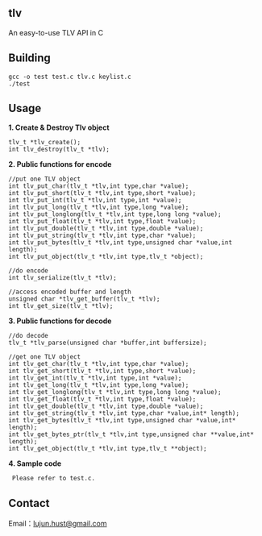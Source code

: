 tlv
----------

An easy-to-use TLV API in C 

Building
----------

    gcc -o test test.c tlv.c keylist.c
    ./test

Usage
----------

 **1. Create & Destroy Tlv object**

    tlv_t *tlv_create();    
    int tlv_destroy(tlv_t *tlv);

 **2. Public functions for encode**

    //put one TLV object
    int tlv_put_char(tlv_t *tlv,int type,char *value);
    int tlv_put_short(tlv_t *tlv,int type,short *value);
    int tlv_put_int(tlv_t *tlv,int type,int *value);
    int tlv_put_long(tlv_t *tlv,int type,long *value);
    int tlv_put_longlong(tlv_t *tlv,int type,long long *value);
    int tlv_put_float(tlv_t *tlv,int type,float *value);
    int tlv_put_double(tlv_t *tlv,int type,double *value);
    int tlv_put_string(tlv_t *tlv,int type,char *value);
    int tlv_put_bytes(tlv_t *tlv,int type,unsigned char *value,int length);
    int tlv_put_object(tlv_t *tlv,int type,tlv_t *object);     
    
    //do encode
    int tlv_serialize(tlv_t *tlv); 
    
    //access encoded buffer and length
    unsigned char *tlv_get_buffer(tlv_t *tlv);
    int tlv_get_size(tlv_t *tlv);

 **3. Public functions for decode**
 
    //do decode
    tlv_t *tlv_parse(unsigned char *buffer,int buffersize);
    
    //get one TLV object
    int tlv_get_char(tlv_t *tlv,int type,char *value);
    int tlv_get_short(tlv_t *tlv,int type,short *value);
    int tlv_get_int(tlv_t *tlv,int type,int *value);
    int tlv_get_long(tlv_t *tlv,int type,long *value);
    int tlv_get_longlong(tlv_t *tlv,int type,long long *value);
    int tlv_get_float(tlv_t *tlv,int type,float *value);
    int tlv_get_double(tlv_t *tlv,int type,double *value);
    int tlv_get_string(tlv_t *tlv,int type,char *value,int* length);
    int tlv_get_bytes(tlv_t *tlv,int type,unsigned char *value,int* length);
    int tlv_get_bytes_ptr(tlv_t *tlv,int type,unsigned char **value,int* length);
    int tlv_get_object(tlv_t *tlv,int type,tlv_t **object);

 **4. Sample code**
 
     Please refer to test.c.

Contact
----------
Email：lujun.hust@gmail.com

